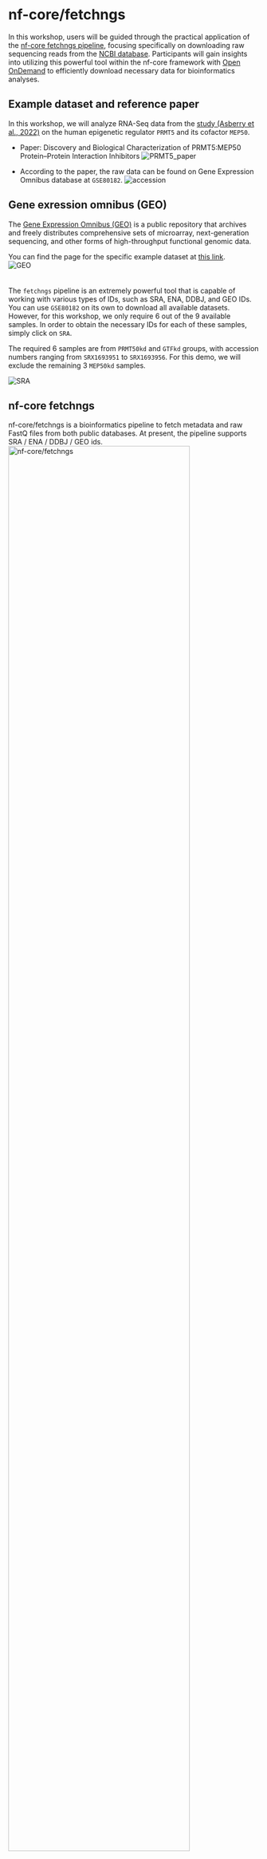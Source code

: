 # nf-core/fetchngs
In this workshop, users will be guided through the practical application of the [nf-core fetchngs pipeline](https://nf-co.re/fetchngs/1.12.0), focusing specifically on downloading raw sequencing reads from the [NCBI database](https://www.ncbi.nlm.nih.gov/). Participants will gain insights into utilizing this powerful tool within the nf-core framework with [Open OnDemand](https://ondemand.pax.tufts.edu/) to efficiently download necessary data for bioinformatics analyses. 

## Example dataset and reference paper

In this workshop, we will analyze RNA-Seq data from the [study (Asberry et al., 2022)](https://pubs.acs.org/doi/10.1021/acs.jmedchem.2c01000) on the human epigenetic regulator `PRMT5` and its cofactor `MEP50`.

- Paper: Discovery and Biological Characterization of PRMT5:MEP50 Protein–Protein Interaction Inhibitors
![PRMT5_paper](images/PRMT5_paper.png)

- According to the paper, the raw data can be found on Gene Expression Omnibus database at `GSE80182`.
![accession](images/accession.png)

## Gene exression omnibus (GEO)

The [Gene Expression Omnibus (GEO)](https://www.ncbi.nlm.nih.gov/geo/) is a public repository that archives and freely distributes comprehensive sets of microarray, next-generation sequencing, and other forms of high-throughput functional genomic data.

You can find the page for the specific example dataset at [this link](https://www.ncbi.nlm.nih.gov/geo/query/acc.cgi?acc=GSE80182).           
![GEO](images/geo.png)                        
<br>       
The `fetchngs` pipeline is an extremely powerful tool that is capable of working with various types of IDs, such as SRA, ENA, DDBJ, and GEO IDs. You can use `GSE80182` on its own to download all available datasets. However, for this workshop, we only require 6 out of the 9 available samples. In order to obtain the necessary IDs for each of these samples, simply click on `SRA`.

The required 6 samples are from `PRMT50kd` and `GTFkd` groups, with accession numbers ranging from `SRX1693951` to `SRX1693956`. For this demo, we will exclude the remaining 3 `MEP50kd` samples.

![SRA](images/sra.png)

## nf-core fetchngs

nf-core/fetchngs is a bioinformatics pipeline to fetch metadata and raw FastQ files from both public databases. At present, the pipeline supports SRA / ENA / DDBJ / GEO ids.             
<img src="https://raw.githubusercontent.com/nf-core/fetchngs/1.12.0//docs/images/nf-core-fetchngs_metro_map_grey.png" alt="nf-core/fetchngs" width="85%">

In order to execute the `fetchngs` pipeline, let's start by creating a working directory where the pipeline will run.

We created the `/cluster/tufts/workshop` folder to provide storage for users to run jobs during the workshop. Inside the `workshop` folder, each user has your own folder with your Tufts UTLN as the folder name.

```
ls -1 /cluster/tufts/workshop/
amarti45/
atai01/
bcarso02/
blin01/
fvilch01/
gwidme01/
hgardn02/
hli25/
hyan01/
isanog01/
jfinne04/
kmegqu01/
kreyno07/
mcalde03/
mlehr01/
rsaid01/
shared/
smosta03/
spasch03/
xli37/
ylee02/
ymalon01/
yzhang85/
yzhao12/
zwatso01/
```

Let's create the working directory for fetchngs. 

```
cd /cluster/tufts/workshop/UTLN ## replace UTLN with your own UTLN
mkdir fetchngs
cd fetchngs
```

### Create a samplesheet.csv as input

Use the code below to create a `samplesheet.csv` file, which will be the input for fetchngs pipeline.            
```
for i in {3951..3956}
do
   echo "SRX169$i" >> samplesheet.csv
done
```

Now let's see what's in the file.         
```
cat samplesheet.csv
```

```
SRX1693951
SRX1693952
SRX1693953
SRX1693954
SRX1693955
SRX1693956
```

### Open OnDemand

In the demo, we will run the pipeline using the `fetchngs` pipeline deployed on [Tufts Open OnDemand server](https://ondemand.pax.tufts.edu/)

Under `Bioinformatcis Apps`, you can find `fetchngs` within the `nf-core pipelines` subcategory.

This pipeline is pretty simple. We can leave most parameters as default.

Below are the arguments we will use:

- Number of hours: 12
- Select cpu partition: batch
- Resveration for class, training, workshop: default
- Version: 1.12.0
- Working Directory: The direcotry your created above. For me, it is `/cluster/tufts/workshop/yzhang85/fetchngs`
- Output directory Name: fetchngsOut
- Input: samplesheet.csv
- nf_core_pipeline: rnaseq
- nf_core_rnaseq_strandedness: auto
- download_method: aspera


A screenshot of the Open OnDemand fetchngs app.          
![fetchngs](images/fetchngs.png)          

<br>

Once you fill in the required fields, you can launch the job.

When the job starts, you can click the link next to `Session ID:` to view `output.log` and check the running processes of nextflow.

```
------------------------------------------------------
                                        ,--./,-.
        ___     __   __   __   ___     /,-._.--~'
  |\ | |__  __ /  ` /  \ |__) |__         }  {
  | \| |       \__, \__/ |  \ |___     \`-._,-`-,
                                        `._,._,'
  nf-core/fetchngs v1.12.0
------------------------------------------------------
Core Nextflow options
  runName                   : irreverent_rutherford
  containerEngine           : singularity
  launchDir                 : /cluster/tufts/workshop/yzhang85/fetchngs
  workDir                   : /cluster/tufts/workshop/yzhang85/fetchngs/work
  projectDir                : /cluster/tufts/biocontainers/nf-core/pipelines/nf-core-fetchngs/1.12.0/1_12_0
  userName                  : yzhang85
  profile                   : tufts
  configFiles               :

Input/output options
  input                     : samplesheet.csv
  nf_core_pipeline          : rnaseq
  download_method           : aspera
  outdir                    : fetchngsOut

Institutional config options
  config_profile_description: The Tufts University HPC cluster profile provided by nf-core/configs.
  config_profile_contact    : Yucheng Zhang
  config_profile_url        : https://it.tufts.edu/high-performance-computing

Max job request options
  max_cpus                  : 72
  max_memory                : 120 GB
  max_time                  : 7d

!! Only displaying parameters that differ from the pipeline defaults !!
------------------------------------------------------
If you use nf-core/fetchngs for your analysis please cite:

* The pipeline
  https://doi.org/10.5281/zenodo.5070524

* The nf-core framework
  https://doi.org/10.1038/s41587-020-0439-x

* Software dependencies
  https://github.com/nf-core/fetchngs/blob/master/CITATIONS.md
------------------------------------------------------
WARN: The following invalid input values have been detected:

* --partition: batch
* --config_profile_contact_github: @zhan4429
* --config_profile_contact_email: Yucheng.Zhang@tufts.edu
* --igenomes_base: /cluster/tufts/biocontainers/datasets/igenomes/


[-        ] process > NFCORE_FETCHNGS:SRA:SRA_IDS... -
[-        ] process > NFCORE_FETCHNGS:SRA:SRA_RUN... -
[-        ] process > NFCORE_FETCHNGS:SRA:SRA_FAS... -

[-        ] process > NFCORE_FETCHNGS:SRA:SRA_IDS... -
[-        ] process > NFCORE_FETCHNGS:SRA:SRA_RUN... -
[-        ] process > NFCORE_FETCHNGS:SRA:SRA_FAS... -
[-        ] process > NFCORE_FETCHNGS:SRA:FASTQ_D... -
[-        ] process > NFCORE_FETCHNGS:SRA:FASTQ_D... -
[-        ] process > NFCORE_FETCHNGS:SRA:FASTQ_D... -
[-        ] process > NFCORE_FETCHNGS:SRA:ASPERA_CLI -
[-        ] process > NFCORE_FETCHNGS:SRA:SRA_TO_... -
[-        ] process > NFCORE_FETCHNGS:SRA:MULTIQC... -

[-        ] process > NFCORE_FETCHNGS:SRA:SRA_IDS... [  0%] 0 of 2
[-        ] process > NFCORE_FETCHNGS:SRA:SRA_RUN... -
[-        ] process > NFCORE_FETCHNGS:SRA:SRA_FAS... -
[-        ] process > NFCORE_FETCHNGS:SRA:FASTQ_D... -
[-        ] process > NFCORE_FETCHNGS:SRA:FASTQ_D... -
[-        ] process > NFCORE_FETCHNGS:SRA:FASTQ_D... -
[-        ] process > NFCORE_FETCHNGS:SRA:ASPERA_CLI -
[-        ] process > NFCORE_FETCHNGS:SRA:SRA_TO_... -
[-        ] process > NFCORE_FETCHNGS:SRA:MULTIQC... -

.
.
.

executor >  slurm (19), local (6)
[81/8a2aaa] process > NFCORE_FETCHNGS:SRA:SRA_IDS... [100%] 6 of 6 ✔
[4f/ee3a77] process > NFCORE_FETCHNGS:SRA:SRA_RUN... [100%] 6 of 6 ✔
[-        ] process > NFCORE_FETCHNGS:SRA:SRA_FAS... -
[-        ] process > NFCORE_FETCHNGS:SRA:FASTQ_D... -
[-        ] process > NFCORE_FETCHNGS:SRA:FASTQ_D... -
[-        ] process > NFCORE_FETCHNGS:SRA:FASTQ_D... -
[54/cf3d1d] process > NFCORE_FETCHNGS:SRA:ASPERA_... [100%] 6 of 6 ✔
[cb/3d036d] process > NFCORE_FETCHNGS:SRA:SRA_TO_... [100%] 6 of 6 ✔
[0f/409afa] process > NFCORE_FETCHNGS:SRA:MULTIQC... [  0%] 0 of 1

executor >  slurm (19), local (6)
[81/8a2aaa] process > NFCORE_FETCHNGS:SRA:SRA_IDS... [100%] 6 of 6 ✔
[4f/ee3a77] process > NFCORE_FETCHNGS:SRA:SRA_RUN... [100%] 6 of 6 ✔
[-        ] process > NFCORE_FETCHNGS:SRA:SRA_FAS... -
[-        ] process > NFCORE_FETCHNGS:SRA:FASTQ_D... -
[-        ] process > NFCORE_FETCHNGS:SRA:FASTQ_D... -
[-        ] process > NFCORE_FETCHNGS:SRA:FASTQ_D... -
[54/cf3d1d] process > NFCORE_FETCHNGS:SRA:ASPERA_... [100%] 6 of 6 ✔
[cb/3d036d] process > NFCORE_FETCHNGS:SRA:SRA_TO_... [100%] 6 of 6 ✔
[0f/409afa] process > NFCORE_FETCHNGS:SRA:MULTIQC... [100%] 1 of 1 ✔
-[nf-core/fetchngs] Pipeline completed successfully-
WARN: =============================================================================
  Please double-check the samplesheet that has been auto-created by the pipeline.

  Public databases don't reliably hold information such as strandedness
  information, controls etc

  All of the sample metadata obtained from the ENA has been appended
  as additional columns to help you manually curate the samplesheet before
  running nf-core/other pipelines.
===================================================================================

executor >  slurm (19), local (6)
[81/8a2aaa] process > NFCORE_FETCHNGS:SRA:SRA_IDS... [100%] 6 of 6 ✔
[4f/ee3a77] process > NFCORE_FETCHNGS:SRA:SRA_RUN... [100%] 6 of 6 ✔
[-        ] process > NFCORE_FETCHNGS:SRA:SRA_FAS... -
[-        ] process > NFCORE_FETCHNGS:SRA:FASTQ_D... -
[-        ] process > NFCORE_FETCHNGS:SRA:FASTQ_D... -
[-        ] process > NFCORE_FETCHNGS:SRA:FASTQ_D... -
[54/cf3d1d] process > NFCORE_FETCHNGS:SRA:ASPERA_... [100%] 6 of 6 ✔
[cb/3d036d] process > NFCORE_FETCHNGS:SRA:SRA_TO_... [100%] 6 of 6 ✔
[0f/409afa] process > NFCORE_FETCHNGS:SRA:MULTIQC... [100%] 1 of 1 ✔
-[nf-core/fetchngs] Pipeline completed successfully-
WARN: =============================================================================
  Please double-check the samplesheet that has been auto-created by the pipeline.

  Public databases don't reliably hold information such as strandedness
  information, controls etc

  All of the sample metadata obtained from the ENA has been appended
  as additional columns to help you manually curate the samplesheet before
  running nf-core/other pipelines.
===================================================================================
Completed at: 02-Mar-2024 18:15:53
Duration    : 11m 9s
CPU hours   : 3.0
Succeeded   : 25


Cleaning up...
```
## Check the output files       
Once your job is completed, you should be able to see the following output files in your output directory.          
![fetchngs_out](images/fetchngs_out.png)

In the `fastq/` directory, the downloaded FASTQ files are located.                        
![fetchngs_out2](images/fetchngs_out2.png)

Within the `samplesheet/` directory, there's a file called `samplesheet.csv` that holds all the essential information needed for the subsequent nf-core/rnaseq pipeline.           


## Clean up

### Check the size of the output files    
If you check the size of your output files through `du -sh *`, you can see the work/ directory occupies significant storage space. 

![work_dir](images/work_dir.png)

### nextflow clean

Let's check the log file first.       
```
cd /cluster/tufts/workshop/yzhang85/fetchngs
module load nextflow
nextflow log
```

You should see some useful runtime information of completed jobs in the current directory. We can also use the `RUN NAME` and `nextflow clean` to clean the `work` directory. In this case, the `RUN NAME` is `irreverent_rutherford`.

```
TIMESTAMP          	DURATION	RUN NAME             	STATUS	REVISION ID	SESSION ID                          	COMMAND
2024-03-02 18:04:43	11m 10s 	irreverent_rutherford	OK    	0f0b67958c 	9a5c876b-5c30-48c2-b55e-48677363f295	nextflow run /cluster/tufts/biocontainers/nf-core/pipelines/nf-core-fetchngs/1.12.0/1_12_0 -params-file nf-params.json -profile tufts --partition batch
```

```
$ nextflow clean -f irreverent_rutherford
Removed /cluster/tufts/workshop/fetchngs/work/f5/74497ebf3f36efad09ebee8519ecef
Removed /cluster/tufts/workshop/fetchngs/work/7b/178457f133774858a5d10e852523f6
Removed /cluster/tufts/workshop/fetchngs/work/98/7ddfa1cf4613615bfcecb6ecf167c6
Removed /cluster/tufts/workshop/fetchngs/work/cc/902cb642aed4dd1850839a7fe75071
Removed /cluster/tufts/workshop/fetchngs/work/d4/32dbdf8949e9f0d4587be17d4fc389
Removed /cluster/tufts/workshop/fetchngs/work/81/8a2aaa2778e136340e164d0bb3b32b
Removed /cluster/tufts/workshop/fetchngs/work/79/ed8e515c7254f134a3ce64c7950338
Removed /cluster/tufts/workshop/fetchngs/work/6d/0f7a5dda1757f73707679db3679a6c
Removed /cluster/tufts/workshop/fetchngs/work/94/89f0f178a6c8d4c89f002488ef7210
Removed /cluster/tufts/workshop/fetchngs/work/0d/7d12d9af85cb90948451ce8c0b19c9
Removed /cluster/tufts/workshop/fetchngs/work/9e/c00aee33d6aef6a0a89da09c9e5cd9
Removed /cluster/tufts/workshop/fetchngs/work/4f/ee3a77e70b291a6e25dae4585df441
Removed /cluster/tufts/workshop/fetchngs/work/fc/5fb242a14185a9436cce712e2b6c0e
Removed /cluster/tufts/workshop/fetchngs/work/18/9177c2cb956a008bb56aeaa2a3a017
Removed /cluster/tufts/workshop/fetchngs/work/5b/ea1a20f00545b992bd1859c5610491
Removed /cluster/tufts/workshop/fetchngs/work/26/a54f3214a0027f03a1fe283cae9a27
Removed /cluster/tufts/workshop/fetchngs/work/28/bd7c27332450b8bece51e146095f93
Removed /cluster/tufts/workshop/fetchngs/work/54/cf3d1d89eb40b606212f258fb67952
Removed /cluster/tufts/workshop/fetchngs/work/37/ef25f395f24219da52ac358b28e3da
Removed /cluster/tufts/workshop/fetchngs/work/9e/2d06e438872212d93e3d8bb6c62cb6
Removed /cluster/tufts/workshop/fetchngs/work/57/81810c59f69ae020ea55fc06dc8f34
Removed /cluster/tufts/workshop/fetchngs/work/a7/64edfa8692cf35cb95604635b24d89
Removed /cluster/tufts/workshop/fetchngs/work/18/9486c4cb3ffb0e1692b032757d012e
Removed /cluster/tufts/workshop/fetchngs/work/cb/3d036ddc1e77fde9620839c3c0c733
Removed /cluster/tufts/workshop/fetchngs/work/0f/409afa1c6ded02885970255b88da06
```

You also clean the `work/` directory by `rm -r work/`    


### Summary       
After successfully running this pipeline, your specified output directory will contain the FASTQ files that were downloaded from the NCBI database. These files will be the raw sequencing reads that you will use for the next pipeline, nf-core/rnaseq. Next, we will proceed with the [nf-core/rnaseq](https://nf-co.re/rnaseq/3.14.0) pipeline to further process this dataset and conduct RNA-Seq data analysis.

[Next: rnaseq](02_rnaseq.md)

[Previous: Introduction](00_introduction.md)
